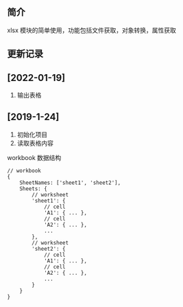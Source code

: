 ## 简介

xlsx 模块的简单使用，功能包括文件获取，对象转换，属性获取

## 更新记录

## [2022-01-19]

1. 输出表格

## [2019-1-24]

1. 初始化项目
2. 读取表格内容

workbook 数据结构

```
// workbook
{
    SheetNames: ['sheet1', 'sheet2'],
    Sheets: {
        // worksheet
        'sheet1': {
            // cell
            'A1': { ... },
            // cell
            'A2': { ... },
            ...
        },
        // worksheet
        'sheet2': {
            // cell
            'A1': { ... },
            // cell
            'A2': { ... },
            ...
        }
    }
}
```
